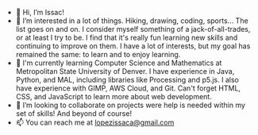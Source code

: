 - 👋 Hi, I’m Issac!
- 👀 I’m interested in a lot of things. Hiking, drawing, coding, sports... The list goes on and on. I consider myself something of a jack-of-all-trades, or at least I   try to be. I find that it's really fun learning new skills and continuing to improve on them. I have a lot of interests, but my goal has remained the same: to         learn and to enjoy learning.
- 🌱 I'm currently learning Computer Science and Mathematics at Metropolitan State University of Denver. I have experience in Java, Python, and MAL, including           libraries like Processing and p5.js. I also have experience with GIMP, AWS Cloud, and Git. Can't forget HTML, CSS, and JavaScript to learn more about web               development.
- 💞️ I’m looking to collaborate on projects were help is needed within my set of skills! And beyond of course!
- 📫 You can reach me at lopezissaca@gmail.com

<!---
2sook5/2sook5 is a ✨ special ✨ repository because its `README.md` (this file) appears on your GitHub profile.
You can click the Preview link to take a look at your changes.
--->
